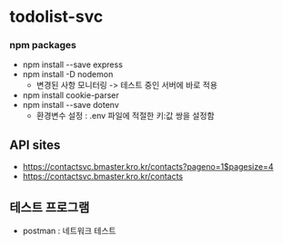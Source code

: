 # todolist-svc

### npm packages
- npm install --save express
- npm install -D nodemon 
    - 변경된 사항 모니터링 -> 테스트 중인 서버에 바로 적용 
- npm install cookie-parser
- npm install --save dotenv
    - 환경변수 설정 : .env 파일에 적절한 키:값 쌍을 설정함


## API sites
- https://contactsvc.bmaster.kro.kr/contacts?pageno=1$pagesize=4
- https://contactsvc.bmaster.kro.kr/contacts


## 테스트 프로그램 
- postman : 네트워크 테스트 